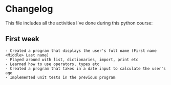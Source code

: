 # Changelog

This file includes all the activities I've done during this python course:

## First week

    - Created a program that displays the user's full name (First name <Middle> Last name)
    - Played around with list, dictionaries, import, print etc
    - Learned how to use operators, types etc
    - Created a program that takes in a date input to calculate the user's age 
    - Implemented unit tests in the previous program